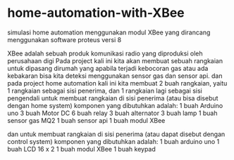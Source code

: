 # home-automation-with-XBee

simulasi home automation menggunakan modul XBee yang dirancang menggunakan software proteus versi 8

XBee adalah sebuah produk komunikasi radio yang diproduksi oleh perusahaan digi
Pada project kali ini kita akan membuat sebuah rangkaian untuk dipasang dirumah yang apabila terjadi kebocoran gas atau ada kebakaran bisa kita deteksi menggunakan sensor gas dan sensor api. dan pada project home automation kali ini kita membuat 2 buah rangkaian, yaitu 1 rangkaian sebagai sisi penerima, dan 1 rangkaian lagi sebagai sisi pengendali
untuk membuat rangkaian di sisi penerima (atau bisa disebut dengan home system) komponen yang dibutuhkan adalah:
1 buah Arduino uno 
3 buah Motor DC 
6 buah relay 
3 buah alternator 
3 buah lamp 
1 buah sensor gas MQ2 
1 buah sensor api 
1 buah modul XBee

dan untuk membuat rangkaian di sisi penerima (atau dapat disebut dengan control system) komponen yang dibutuhkan adalah:
1 buah arduino uno 
1 buah LCD 16 x 2 
1 buah modul XBee 
1 buah keypad
